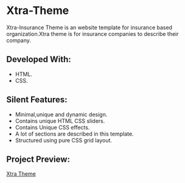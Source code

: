 # Xtra-Theme

Xtra-Insurance Theme is an website template for insurance based organization.Xtra theme is for insurance companies to describe their company.


## Developed With:

* HTML.
* CSS.

## Silent Features:

* Minimal,unique and dynamic design.
* Contains unique HTML CSS sliders.
* Contains Unique CSS effects.
* A lot of sections are described in this template.
* Structured using pure CSS grid layout.


## Project Preview:

[Xtra Theme](https://alitahir4024.github.io/Xtra-Theme/)
